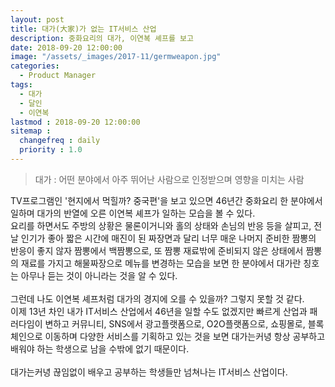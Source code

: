 ```yaml
---
layout: post
title: 대가(大家)가 없는 IT서비스 산업
description: 중화요리의 대가, 이연복 셰프를 보고
date: 2018-09-20 12:00:00
image: "/assets/_images/2017-11/germweapon.jpg"
categories:
  - Product Manager
tags:
  - 대가
  - 달인
  - 이연복
lastmod : 2018-09-20 12:00:00
sitemap :
  changefreq : daily
  priority : 1.0
---
```



>대가 : 어떤 분야에서 아주 뛰어난 사람으로 인정받으며 영향을 미치는 사람

TV프로그램인 '현지에서 먹힐까? 중국편'을 보고 있으면 46년간 중화요리 한 분야에서 일하며 대가의 반열에 오른 이연복 셰프가 일하는 모습을 볼 수 있다.<br/>
요리를 하면서도 주방의 상황은 물론이거니와 홀의 상태와 손님의 반응 등을 살피고, 전날 인기가 좋아 짧은 시간에 매진이 된 짜장면과 달리 너무 매운 나머지 준비한 짬뽕의 반응이 좋지 않자 짬뽕에서 백짬뽕으로, 또 짬뽕 재료밖에 준비되지 않은 상태에서 짬뽕의 재료를 가지고 해물짜장으로 메뉴를 변경하는 모습을 보면 한 분야에서 대가란 칭호는 아무나 듣는 것이 아니라는 것을 알 수 있다.<br/>
<br/>
그런데 나도 이연복 셰프처럼 대가의 경지에 오를 수 있을까? 그렇지 못할 것 같다.<br/>
이제 13년 차인 내가 IT서비스 산업에서 46년을 일할 수도 없겠지만 빠르게 산업과 패러다임이 변하고 커뮤니티, SNS에서 광고플랫폼으로, O2O플랫폼으로, 쇼핑몰로, 블록체인으로 이동하며 다양한 서비스를 기획하고 있는 것을 보면 대가는커녕 항상 공부하고 배워야 하는 학생으로 남을 수밖에 없기 때문이다.<br/>
<br/>
대가는커녕 끊임없이 배우고 공부하는 학생들만 넘쳐나는 IT서비스 산업이다.
